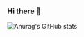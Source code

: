 ### Hi there 👋
![Anurag's GitHub stats](https://github-readme-stats.vercel.app/api?username=MuhammadMannana&theme=dark&show_icons=true)
